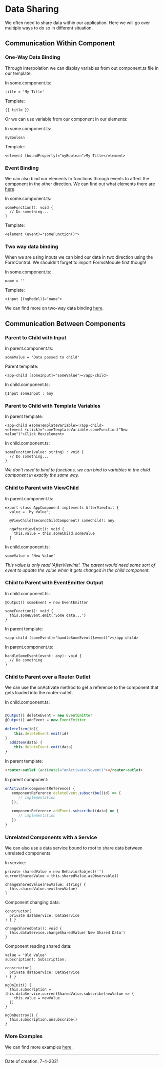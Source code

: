 # Data Sharing

We often need to share data within our application. Here we will go over multiple ways to do so in different situation.

## Communication Within Component

### One-Way Data Binding

Through interpolation we can display variables from out component.ts file in our template.

In some.component.ts:

```
title = 'My Title'
```

Template:

```
{{ title }}
```

Or we can use variable from our component in our elements:

In some.component.ts:

```
myBoolean
```

Template:

```
<element [boundProperty]="myBoolean">My Title</element>
```

### Event Binding

We can also bind our elements to functions through events to affect the component in the other direction. We can find out what elements there are [here](https://www.w3schools.com/jsref/dom_obj_event.asp).

In some.component.ts:

```
someFunction(): void {
  // Do something...
}
```

Template:

```
<element (event)="someFunction()">
```

### Two way data binding

When we are using inputs we can bind our data in two direction using the FormControl. We shouldn't forget to import FormsModule first though!

In some.component.ts:

```
name = ''
```

Template:

```
<input [(ngModel)]="name">
```

We can find more on two-way data binding [here](https://angular.io/guide/two-way-binding).

## Communication Between Components

### Parent to Child with Input

In parent.component.ts:

```
someValue = "Data passed to child"
```

Parent template:

```
<app-child [someInput]="someValue"></app-child>
```

In child.component.ts:

```
@Input someInput : any
```

### Parent to Child with Template Variables

In parent template:

```
<app-child #someTemplateVariable></app-child>
<element (click)="someTemplateVariable.someFunction("New value")">Click Me</element>
```

In child.component.ts:

```
someFunction(value: string) : void {
  // Do something...
}
```

_We don't need to bind to functions, we can bind to variables in the child component in exactly the same way._

### Child to Parent with ViewChild

In parent.component.ts:

```
export class AppComponent implements AfterViewInit {
  value = 'My Value';

  @ViewChild(SecondChildComponent) someChild!: any

  ngAfterViewInit(): void {
    this.value = this.someChild.someValue
  }
```

In child.component.ts:

```
someValue = 'New Value'
```

_This value is only read 'AfterViewInit'. The parent would need some sort of event to update the value when it gets changed in the child component._

### Child to Parent with EventEmitter Output

In child.component.ts:

```
@Output() someEvent = new EventEmitter

someFunction(): void {
  this.someEvent.emit('Some data...')
}
```

In parent template:

```
<app-child (someEvent)="handleSomeEvent($event)"></app-child>
```

In parent.component.ts:

```
handleSomeEvent(event: any): void {
  // Do something
}
```

### Child to Parent over a Router Outlet

We can use the onActivate method to get a reference to the component that gets loaded into the router-outlet.

In child.component.ts:

```typescript

@Output() deleteEvent = new EventEmitter
@Output() addEvent = new EventEmitter

deleteItem(id){
    this.deleteEvent.emit(id)
}
  addItem(data) {
    this.deleteEvent.emit(data)
}

```

In parent template:

```html
<router-outlet (activate)="onActivate($event)"></router-outlet>
```

In parent component:

```typescript
onActivate(componentReference) {
   componentReference.deleteEvent.subscribe((id) => {
      // implementation
   });

   componentReference.addEvent.subscribe((data) => {
      // implementation
   })
}
```

### Unrelated Components with a Service

We can also use a data service bound to root to share data between unrelated components.

In service:

```
private sharedValue = new BehaviorSubject('')
currentSharedValue = this.sharedValue.asObservable()

changeSharedValue(newValue: string) {
  this.sharedValue.next(newValue)
}
```

Component changing data:

```
constructor(
  private dataService: DataService
) { }

changeSharedData(): void {
  this.dataService.changeSharedValue('New Shared Data')
}
```

Component reading shared data:

```
value = 'Old Value'
subscription!: Subscription;

constructor(
  private dataService: DataService
) { }

ngOnInit() {
  this.subscription = this.dataService.currentSharedValue.subscribe(newValue => {
    this.value = newValue
  })
}

ngOnDestroy() {
  this.subscription.unsubscribe()
}
```

### More Examples

We can find more examples [here](https://fireship.io/lessons/sharing-data-between-angular-components-four-methods/).

---

Date of creation: 7-4-2021

